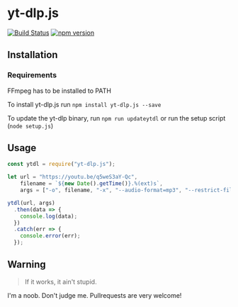 # yt-dlp.js
[![Build Status](https://travis-ci.org/Delivator/yt-dlp.js.svg?branch=master)](https://travis-ci.org/Delivator/yt-dlp.js)
[![npm version](https://badge.fury.io/js/yt-dlp.js.svg)](https://www.npmjs.com/package/yt-dlp.js)

## Installation

### Requirements

FFmpeg has to be installed to PATH

To install yt-dlp.js run `npm install yt-dlp.js --save`

To update the yt-dlp binary, run `npm run updateytdl` or run the setup script (`node setup.js`)

## Usage

```javascript
const ytdl = require("yt-dlp.js");

let url = "https://youtu.be/q5weS3aY-Qc",
    filename = `${new Date().getTime()}.%(ext)s`,
    args = ["-o", filename, "-x", "--audio-format=mp3", "--restrict-filenames", "--external-downloader=ffmpeg", "--audio-quality=96k"];

ytdl(url, args)
  .then(data => {
    console.log(data);
  })
  .catch(err => {
    console.error(err);
  });
```

## Warning

> If it works, it ain't stupid.

I'm a noob. Don't judge me.
Pullrequests are very welcome!